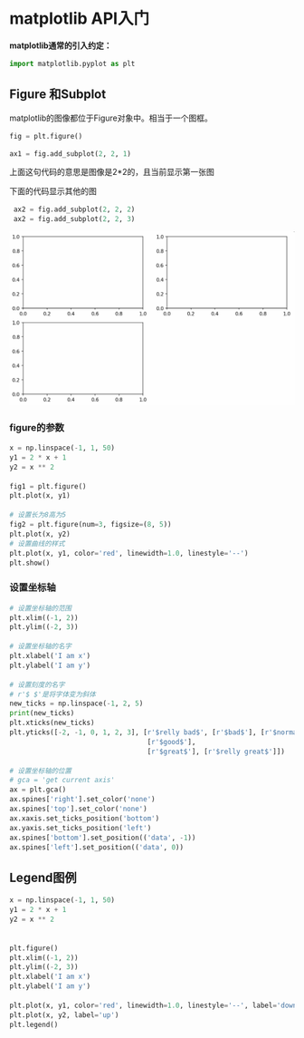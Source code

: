 # matplotlib API入门

**matplotlib通常的引入约定：**

```python
import matplotlib.pyplot as plt
```

## Figure 和Subplot

matplotlib的图像都位于Figure对象中。相当于一个图框。

```python
fig = plt.figure()
```

```python
ax1 = fig.add_subplot(2, 2, 1)
```

上面这句代码的意思是图像是2*2的，且当前显示第一张图

下面的代码显示其他的图

```python 
 ax2 = fig.add_subplot(2, 2, 2)
 ax2 = fig.add_subplot(2, 2, 3)
```

![图9-2 带有三个subplot的Figure](matplotlib.assets/7178691-b8cff158e64eae74.png)

### figure的参数


```python
x = np.linspace(-1, 1, 50)
y1 = 2 * x + 1
y2 = x ** 2

fig1 = plt.figure()
plt.plot(x, y1)

# 设置长为8高为5
fig2 = plt.figure(num=3, figsize=(8, 5))
plt.plot(x, y2)
# 设置曲线的样式
plt.plot(x, y1, color='red', linewidth=1.0, linestyle='--')
plt.show()
```

### 设置坐标轴

```python
# 设置坐标轴的范围
plt.xlim((-1, 2))
plt.ylim((-2, 3))

# 设置坐标轴的名字
plt.xlabel('I am x')
plt.ylabel('I am y')

# 设置刻度的名字
# r'$ $'是将字体变为斜体
new_ticks = np.linspace(-1, 2, 5)
print(new_ticks)
plt.xticks(new_ticks)
plt.yticks([-2, -1, 0, 1, 2, 3], [r'$relly bad$', [r'$bad$'], [r'$normal$'],
                                  [r'$good$'],
                                  [r'$great$'], [r'$relly great$']])

# 设置坐标轴的位置
# gca = 'get current axis'
ax = plt.gca()
ax.spines['right'].set_color('none')
ax.spines['top'].set_color('none')
ax.xaxis.set_ticks_position('bottom')
ax.yaxis.set_ticks_position('left')
ax.spines['bottom'].set_position(('data', -1))
ax.spines['left'].set_position(('data', 0))
```

## Legend图例

```python
x = np.linspace(-1, 1, 50)
y1 = 2 * x + 1
y2 = x ** 2


plt.figure()
plt.xlim((-1, 2))
plt.ylim((-2, 3))
plt.xlabel('I am x')
plt.ylabel('I am y')

plt.plot(x, y1, color='red', linewidth=1.0, linestyle='--', label='down')
plt.plot(x, y2, label='up')
plt.legend()

```

